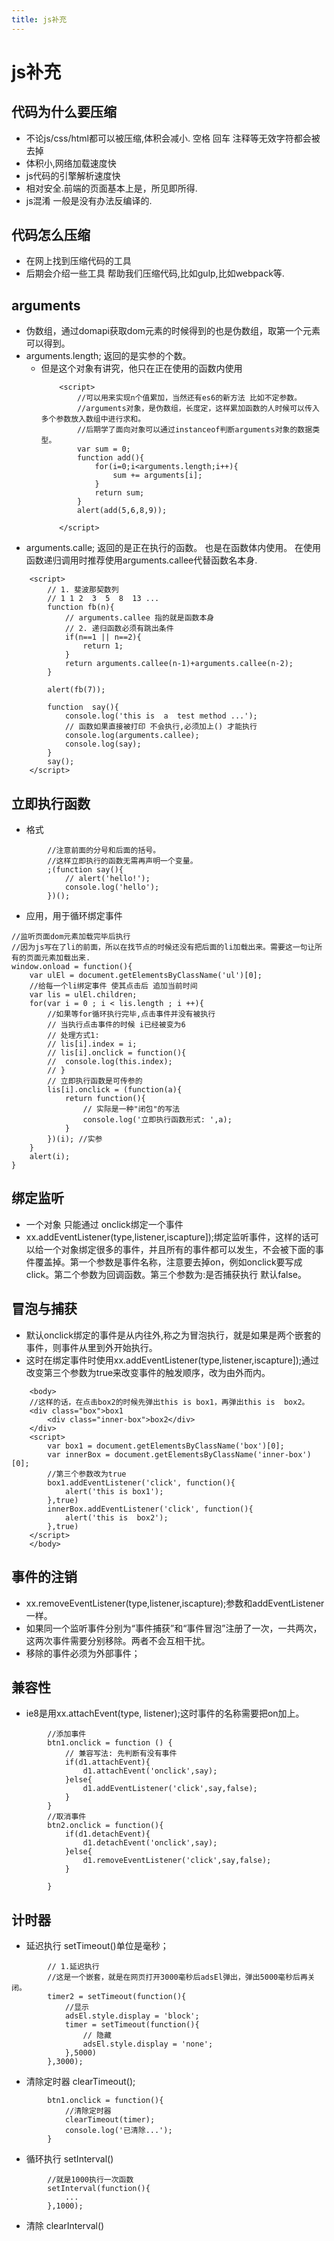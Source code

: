 ```yaml
---
title: js补充
---
```

# js补充
## 代码为什么要压缩
+ 不论js/css/html都可以被压缩,体积会减小. 空格 回车 注释等无效字符都会被去掉
+ 体积小,网络加载速度快
+ js代码的引擎解析速度快
+ 相对安全.前端的页面基本上是，所见即所得.
+ js混淆 一般是没有办法反编译的. 
## 代码怎么压缩
+ 在网上找到压缩代码的工具
+ 后期会介绍一些工具 帮助我们压缩代码,比如gulp,比如webpack等.
## arguments
+ 伪数组，通过domapi获取dom元素的时候得到的也是伪数组，取第一个元素可以得到。
+ arguments.length;  返回的是实参的个数。    
    - 但是这个对象有讲究，他只在正在使用的函数内使用
        ```
            <script>
                //可以用来实现n个值累加，当然还有es6的新方法 比如不定参数。
                //arguments对象，是伪数组，长度定，这样累加函数的人时候可以传入多个参数放入数组中进行求和。
                //后期学了面向对象可以通过instanceof判断arguments对象的数据类型。
                var sum = 0;
                function add(){
                    for(i=0;i<arguments.length;i++){
                        sum += arguments[i];
                    }
                    return sum;
                }
                alert(add(5,6,8,9));
            
            </script>
        ```
+ arguments.calle;  返回的是正在执行的函数。 也是在函数体内使用。 在使用函数递归调用时推荐使用arguments.callee代替函数名本身.
```
    <script>
		// 1. 斐波那契数列
		// 1 1 2  3  5  8  13 ...
		function fb(n){
			// arguments.callee 指的就是函数本身
			// 2. 递归函数必须有跳出条件
			if(n==1 || n==2){
				return 1;
			}
			return arguments.callee(n-1)+arguments.callee(n-2);
		}

		alert(fb(7));

		function  say(){
			console.log('this is  a  test method ...');
			// 函数如果直接被打印 不会执行,必须加上() 才能执行
			console.log(arguments.callee);
			console.log(say);
		}
		say();
    </script>
```
## 立即执行函数
+ 格式
```
        //注意前面的分号和后面的括号。
        //这样立即执行的函数无需再声明一个变量。
        ;(function say(){
			// alert('hello!');
			console.log('hello');
		})();

```
+ 应用，用于循环绑定事件
```
//监听页面dom元素加载完毕后执行
//因为js写在了li的前面，所以在找节点的时候还没有把后面的li加载出来。需要这一句让所有的页面元素加载出来.
window.onload = function(){
	var ulEl = document.getElementsByClassName('ul')[0];
	//给每一个li绑定事件 使其点击后 追加当前时间
	var lis = ulEl.children;
	for(var i = 0 ; i < lis.length ; i ++){
		//如果等for循环执行完毕,点击事件并没有被执行
		// 当执行点击事件的时候 i已经被变为6
		// 处理方式1: 
		// lis[i].index = i;
		// lis[i].onclick = function(){
		// 	console.log(this.index);
		// }
		// 立即执行函数是可传参的
		lis[i].onclick = (function(a){
			return function(){
				// 实际是一种"闭包"的写法
				console.log('立即执行函数形式: ',a);
			}
		})(i); //实参
	}
	alert(i);
}
```
## 绑定监听
+ 一个对象 只能通过 onclick绑定一个事件
+ xx.addEventListener(type,listener,iscapture]);绑定监听事件，这样的话可以给一个对象绑定很多的事件，并且所有的事件都可以发生，不会被下面的事件覆盖掉。第一个参数是事件名称，注意要去掉on，例如onclick要写成click。第二个参数为回调函数。第三个参数为:是否捕获执行 默认false。
## 冒泡与捕获
+ 默认onclick绑定的事件是从内往外,称之为冒泡执行，就是如果是两个嵌套的事件，则事件从里到外开始执行。
+ 这时在绑定事件时使用xx.addEventListener(type,listener,iscapture]);通过改变第三个参数为true来改变事件的触发顺序，改为由外而内。
```
    <body>
    //这样的话，在点击box2的时候先弹出this is box1，再弹出this is  box2。
	<div class="box">box1
		<div class="inner-box">box2</div>
	</div>
	<script>
		var box1 = document.getElementsByClassName('box')[0];
		var innerBox = document.getElementsByClassName('inner-box')[0];
        //第三个参数改为true
		box1.addEventListener('click', function(){
			alert('this is box1');
		},true)
		innerBox.addEventListener('click', function(){
			alert('this is  box2');
		},true)
	</script>
    </body>

```
## 事件的注销
+ xx.removeEventListener(type,listener,iscapture);参数和addEventListener一样。
+ 如果同一个监听事件分别为“事件捕获”和“事件冒泡”注册了一次，一共两次，这两次事件需要分别移除。两者不会互相干扰。
+ 移除的事件必须为外部事件；
## 兼容性
+ ie8是用xx.attachEvent(type, listener);这时事件的名称需要把on加上。
```
        //添加事件
        btn1.onclick = function () {
			// 兼容写法: 先判断有没有事件
			if(d1.attachEvent){
				d1.attachEvent('onclick',say);
			}else{
				d1.addEventListener('click',say,false);
			}
		}
		//取消事件
		btn2.onclick = function(){
			if(d1.detachEvent){
				d1.detachEvent('onclick',say); 
			}else{
				d1.removeEventListener('click',say,false);
			}
			
		}
```
## 计时器
+ 延迟执行 setTimeout()单位是毫秒； 
```
        // 1.延迟执行
        //这是一个嵌套，就是在网页打开3000毫秒后adsEl弹出，弹出5000毫秒后再关闭。
		timer2 = setTimeout(function(){
			//显示
			adsEl.style.display = 'block';
			timer = setTimeout(function(){
				// 隐藏
				adsEl.style.display = 'none';
			},5000)
		},3000);
```
+ 清除定时器 clearTimeout();
```
        btn1.onclick = function(){
			//清除定时器
			clearTimeout(timer);
			console.log('已清除...');
		}

```
+ 循环执行 setInterval()
```
        //就是1000执行一次函数
        setInterval(function(){
            ...
		},1000);

```
+ 清除 clearInterval()




